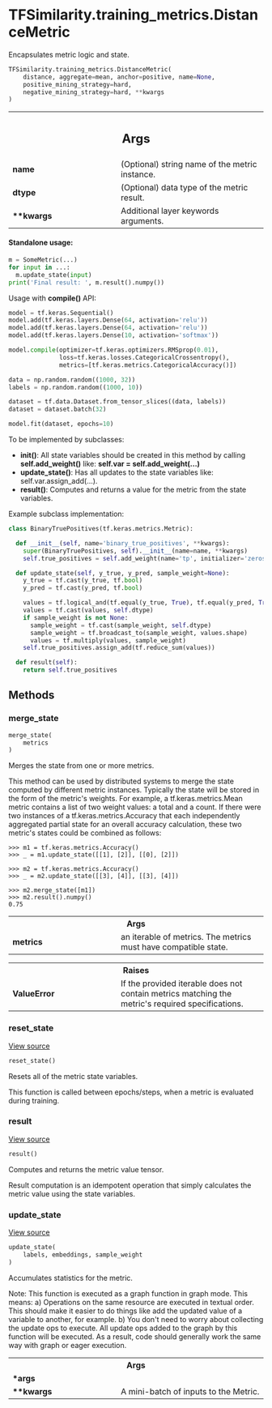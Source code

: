 # TFSimilarity.training_metrics.DistanceMetric





Encapsulates metric logic and state.

```python
TFSimilarity.training_metrics.DistanceMetric(
    distance, aggregate=mean, anchor=positive, name=None,
    positive_mining_strategy=hard,
    negative_mining_strategy=hard, **kwargs
)
```



<!-- Placeholder for "Used in" -->


<!-- Tabular view -->
 <table class="responsive fixed orange">
<colgroup><col width="214px"><col></colgroup>
<tr><th colspan="2"><h2 class="add-link">Args</h2></th></tr>

<tr>
<td>
<b>name</b>
</td>
<td>
(Optional) string name of the metric instance.
</td>
</tr><tr>
<td>
<b>dtype</b>
</td>
<td>
(Optional) data type of the metric result.
</td>
</tr><tr>
<td>
<b>**kwargs</b>
</td>
<td>
Additional layer keywords arguments.
</td>
</tr>
</table>



#### Standalone usage:



```python
m = SomeMetric(...)
for input in ...:
  m.update_state(input)
print('Final result: ', m.result().numpy())
```

Usage with <b>compile()</b> API:

```python
model = tf.keras.Sequential()
model.add(tf.keras.layers.Dense(64, activation='relu'))
model.add(tf.keras.layers.Dense(64, activation='relu'))
model.add(tf.keras.layers.Dense(10, activation='softmax'))

model.compile(optimizer=tf.keras.optimizers.RMSprop(0.01),
              loss=tf.keras.losses.CategoricalCrossentropy(),
              metrics=[tf.keras.metrics.CategoricalAccuracy()])

data = np.random.random((1000, 32))
labels = np.random.random((1000, 10))

dataset = tf.data.Dataset.from_tensor_slices((data, labels))
dataset = dataset.batch(32)

model.fit(dataset, epochs=10)
```

To be implemented by subclasses:
* <b>__init__()</b>: All state variables should be created in this method by
  calling <b>self.add_weight()</b> like: <b>self.var = self.add_weight(...)</b>
* <b>update_state()</b>: Has all updates to the state variables like:
  self.var.assign_add(...).
* <b>result()</b>: Computes and returns a value for the metric
  from the state variables.

Example subclass implementation:

```python
class BinaryTruePositives(tf.keras.metrics.Metric):

  def __init__(self, name='binary_true_positives', **kwargs):
    super(BinaryTruePositives, self).__init__(name=name, **kwargs)
    self.true_positives = self.add_weight(name='tp', initializer='zeros')

  def update_state(self, y_true, y_pred, sample_weight=None):
    y_true = tf.cast(y_true, tf.bool)
    y_pred = tf.cast(y_pred, tf.bool)

    values = tf.logical_and(tf.equal(y_true, True), tf.equal(y_pred, True))
    values = tf.cast(values, self.dtype)
    if sample_weight is not None:
      sample_weight = tf.cast(sample_weight, self.dtype)
      sample_weight = tf.broadcast_to(sample_weight, values.shape)
      values = tf.multiply(values, sample_weight)
    self.true_positives.assign_add(tf.reduce_sum(values))

  def result(self):
    return self.true_positives
```

## Methods

<h3 id="merge_state">merge_state</h3>

```python
merge_state(
    metrics
)
```


Merges the state from one or more metrics.

This method can be used by distributed systems to merge the state computed
by different metric instances. Typically the state will be stored in the
form of the metric's weights. For example, a tf.keras.metrics.Mean metric
contains a list of two weight values: a total and a count. If there were two
instances of a tf.keras.metrics.Accuracy that each independently aggregated
partial state for an overall accuracy calculation, these two metric's states
could be combined as follows:

```
>>> m1 = tf.keras.metrics.Accuracy()
>>> _ = m1.update_state([[1], [2]], [[0], [2]])
```

```
>>> m2 = tf.keras.metrics.Accuracy()
>>> _ = m2.update_state([[3], [4]], [[3], [4]])
```

```
>>> m2.merge_state([m1])
>>> m2.result().numpy()
0.75
```

<!-- Tabular view -->
 <table class="responsive fixed orange">
<colgroup><col width="214px"><col></colgroup>
<tr><th colspan="2">Args</th></tr>

<tr>
<td>
<b>metrics</b>
</td>
<td>
an iterable of metrics. The metrics must have compatible state.
</td>
</tr>
</table>



<!-- Tabular view -->
 <table class="responsive fixed orange">
<colgroup><col width="214px"><col></colgroup>
<tr><th colspan="2">Raises</th></tr>

<tr>
<td>
<b>ValueError</b>
</td>
<td>
If the provided iterable does not contain metrics matching the
metric's required specifications.
</td>
</tr>
</table>



<h3 id="reset_state">reset_state</h3>

<a target="_blank" href="https://github.com/tensorflow/similarity/blob/main/tensorflow_similarity/training_metrics/distance_metrics.py#L92-L93">View source</a>

```python
reset_state()
```


Resets all of the metric state variables.

This function is called between epochs/steps,
when a metric is evaluated during training.

<h3 id="result">result</h3>

<a target="_blank" href="https://github.com/tensorflow/similarity/blob/main/tensorflow_similarity/training_metrics/distance_metrics.py#L95-L96">View source</a>

```python
result()
```


Computes and returns the metric value tensor.

Result computation is an idempotent operation that simply calculates the
metric value using the state variables.

<h3 id="update_state">update_state</h3>

<a target="_blank" href="https://github.com/tensorflow/similarity/blob/main/tensorflow_similarity/training_metrics/distance_metrics.py#L60-L90">View source</a>

```python
update_state(
    labels, embeddings, sample_weight
)
```


Accumulates statistics for the metric.

Note: This function is executed as a graph function in graph mode.
This means:
  a) Operations on the same resource are executed in textual order.
     This should make it easier to do things like add the updated
     value of a variable to another, for example.
  b) You don't need to worry about collecting the update ops to execute.
     All update ops added to the graph by this function will be executed.
  As a result, code should generally work the same way with graph or
  eager execution.

<!-- Tabular view -->
 <table class="responsive fixed orange">
<colgroup><col width="214px"><col></colgroup>
<tr><th colspan="2">Args</th></tr>

<tr>
<td>
<b>*args</b>
</td>
<td>

</td>
</tr><tr>
<td>
<b>**kwargs</b>
</td>
<td>
A mini-batch of inputs to the Metric.
</td>
</tr>
</table>





